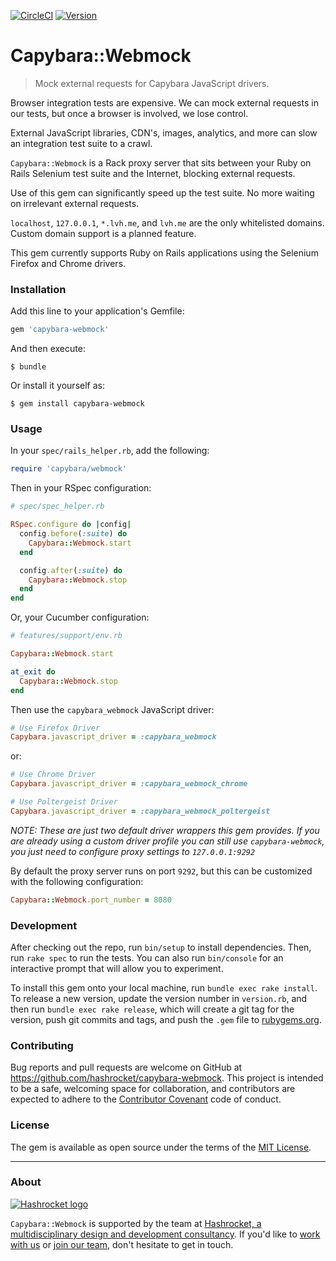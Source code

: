 [![CircleCI](https://img.shields.io/circleci/project/hashrocket/capybara-webmock/master.svg?maxAge=2592000)](https://circleci.com/gh/hashrocket/capybara-webmock)
[![Version](https://img.shields.io/gem/v/capybara-webmock.svg?style=flat)](https://rubygems.org/gems/capybara-webmock)

# Capybara::Webmock

> Mock external requests for Capybara JavaScript drivers.

Browser integration tests are expensive. We can mock external requests in our
tests, but once a browser is involved, we lose control.

External JavaScript libraries, CDN's, images, analytics, and more can slow an
integration test suite to a crawl.

`Capybara::Webmock` is a Rack proxy server that sits between your Ruby on Rails
Selenium test suite and the Internet, blocking external requests.

Use of this gem can significantly speed up the test suite. No more waiting on
irrelevant external requests.

`localhost`, `127.0.0.1`, `*.lvh.me`, and `lvh.me` are the only whitelisted
domains. Custom domain support is a planned feature.

This gem currently supports Ruby on Rails applications
using the Selenium Firefox and Chrome drivers.

### Installation

Add this line to your application's Gemfile:

```ruby
gem 'capybara-webmock'
```

And then execute:

```
$ bundle
```

Or install it yourself as:

```
$ gem install capybara-webmock
```

### Usage

In your `spec/rails_helper.rb`, add the following:

```ruby
require 'capybara/webmock'
```

Then in your RSpec configuration:

```ruby
# spec/spec_helper.rb

RSpec.configure do |config|
  config.before(:suite) do
    Capybara::Webmock.start
  end

  config.after(:suite) do
    Capybara::Webmock.stop
  end
end
```

Or, your Cucumber configuration:

```ruby
# features/support/env.rb

Capybara::Webmock.start

at_exit do
  Capybara::Webmock.stop
end
```

Then use the `capybara_webmock` JavaScript driver:

```ruby
# Use Firefox Driver
Capybara.javascript_driver = :capybara_webmock
```

or:

```ruby
# Use Chrome Driver
Capybara.javascript_driver = :capybara_webmock_chrome
```

```ruby
# Use Poltergeist Driver
Capybara.javascript_driver = :capybara_webmock_poltergeist
```

*NOTE: These are just two default driver wrappers this gem provides. If you are
already using a custom driver profile you can still use `capybara-webmock`, you
just need to configure proxy settings to `127.0.0.1:9292`*

By default the proxy server runs on port `9292`, but this can be customized
with the following configuration:

```ruby
Capybara::Webmock.port_number = 8080
```

### Development

After checking out the repo, run `bin/setup` to install dependencies. Then, run
`rake spec` to run the tests. You can also run `bin/console` for an interactive
prompt that will allow you to experiment.

To install this gem onto your local machine, run `bundle exec rake install`. To
release a new version, update the version number in `version.rb`, and then run
`bundle exec rake release`, which will create a git tag for the version, push
git commits and tags, and push the `.gem` file to
[rubygems.org](https://rubygems.org).

### Contributing

Bug reports and pull requests are welcome on GitHub at
https://github.com/hashrocket/capybara-webmock. This project is intended to be
a safe, welcoming space for collaboration, and contributors are expected to
adhere to the [Contributor Covenant](http://contributor-covenant.org) code of
conduct.

### License

The gem is available as open source under the terms of the [MIT
License](http://opensource.org/licenses/MIT).

---

### About

[![Hashrocket logo](https://hashrocket.com/hashrocket_logo.svg)](https://hashrocket.com)

`Capybara::Webmock` is supported by the team at [Hashrocket, a multidisciplinary
design and development consultancy](https://hashrocket.com). If you'd like to
[work with us](https://hashrocket.com/contact-us/hire-us) or [join our
team](https://hashrocket.com/contact-us/jobs), don't hesitate to get in touch.
